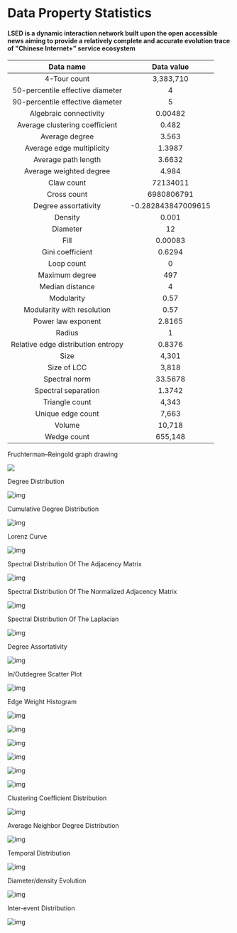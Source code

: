 # Data Property Statistics



#### LSED is a dynamic interaction network built upon the open accessible news aiming to provide a relatively complete and accurate evolution trace of "Chinese Internet+” service ecosystem



|             Data name              |     Data value     |
| :--------------------------------: | :----------------: |
|            4-Tour count            |     3,383,710      |
|  50-percentile effective diameter  |         4          |
|  90-percentile effective diameter  |         5          |
|       Algebraic connectivity       |      0.00482       |
|   Average clustering coefficient   |       0.482        |
|           Average degree           |       3.563        |
|     Average edge multiplicity      |       1.3987       |
|        Average path length         |       3.6632       |
|      Average weighted degree       |       4.984        |
|             Claw count             |      72134011      |
|            Cross count             |     6980806791     |
|        Degree assortativity        | -0.282843847009615 |
|              Density               |       0.001        |
|              Diameter              |         12         |
|                Fill                |      0.00083       |
|          Gini coefficient          |       0.6294       |
|             Loop count             |         0          |
|           Maximum degree           |        497         |
|          Median distance           |         4          |
|             Modularity             |        0.57        |
|     Modularity with resolution     |        0.57        |
|         Power law exponent         |       2.8165       |
|               Radius               |         1          |
| Relative edge distribution entropy |       0.8376       |
|                Size                |       4,301        |
|            Size of LCC             |       3,818        |
|           Spectral norm            |      33.5678       |
|        Spectral separation         |       1.3742       |
|           Triangle count           |       4,343        |
|         Unique edge count          |       7,663        |
|               Volume               |       10,718       |
|            Wedge count             |      655,148       |

Fruchterman–Reingold graph drawing

![](https://github.com/HIT-ICES/LSED/blob/main/picture/Fruchterman%E2%80%93ReingoldGraphDrawing.png)

Degree Distribution

![img](https://github.com/HIT-ICES/LSED/blob/main/picture/degreeDistribution.png)

Cumulative Degree Distribution

![img](https://github.com/HIT-ICES/LSED/blob/main/picture/cumulativeDegreeDistribution.png)

Lorenz Curve

![img](https://github.com/HIT-ICES/LSED/blob/main/picture/lorenzCurve.png)

Spectral Distribution Of The Adjacency Matrix

![img](https://github.com/HIT-ICES/LSED/blob/main/picture/spectralDistributionOfTheAdjacencyMatrix.png)

Spectral Distribution Of The Normalized Adjacency Matrix

![img](https://github.com/HIT-ICES/LSED/blob/main/picture/spectralDistributionOfTheNormalizedAdjacencyMatrix.png)

Spectral Distribution Of The Laplacian

![img](https://github.com/HIT-ICES/LSED/blob/main/picture/spectralDistributionOfTheLaplacian.png)

Degree Assortativity

![img](https://github.com/HIT-ICES/LSED/blob/main/picture/degreeAssortativity.png)

In/Outdegree Scatter Plot

![img](https://github.com/HIT-ICES/LSED/blob/main/picture/inoutdegreeScatterPlot.png)

Edge Weight Histogram

![img](https://github.com/HIT-ICES/LSED/blob/main/picture/edgeWeightHistogram1.png)

![img](https://github.com/HIT-ICES/LSED/blob/main/picture/edgeWeightHistogram2.png)

![img](https://github.com/HIT-ICES/LSED/blob/main/picture/edgeWeightHistogram3.png)

![img](https://github.com/HIT-ICES/LSED/blob/main/picture/edgeWeightHistogram4.png)

![img](https://github.com/HIT-ICES/LSED/blob/main/picture/edgeWeightHistogram5.png)

![img](https://github.com/HIT-ICES/LSED/blob/main/picture/edgeWeightHistogram6.png)

Clustering Coefficient Distribution

![img](https://github.com/HIT-ICES/LSED/blob/main/picture/clusteringCoefficientDistribution.png)

Average Neighbor Degree Distribution

![img](https://github.com/HIT-ICES/LSED/blob/main/picture/averageNeighborDegreeDistribution.png)

Temporal Distribution

![img](https://github.com/HIT-ICES/LSED/blob/main/picture/temporalDistribution.png)

Diameter/density Evolution

![img](https://github.com/HIT-ICES/LSED/blob/main/picture/DiameterdensityEvolution.png)

Inter-event Distribution

![img](https://github.com/HIT-ICES/LSED/blob/main/picture/inter-eventDistribution.png)